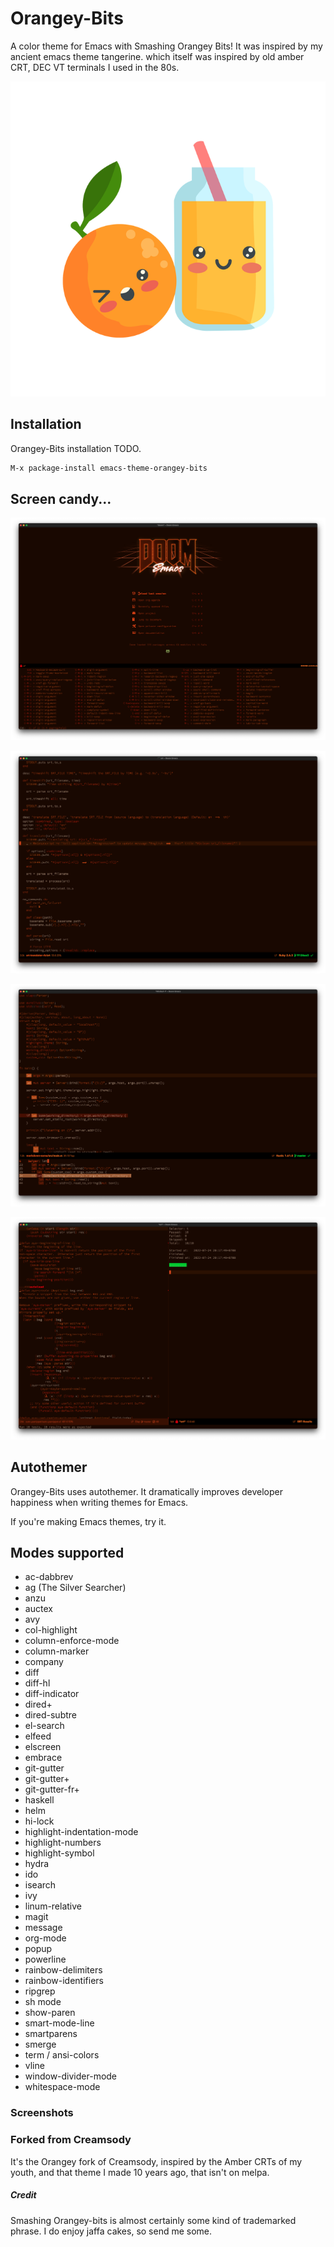 # Orangey-Bits

A color theme for Emacs with Smashing Orangey Bits! It was inspired by my ancient emacs theme tangerine.
which itself was inspired by old amber CRT, DEC VT terminals I used in the 80s.

![](https://raw.githubusercontent.com/emacsfodder/emacs-theme-orangey-bits/images/orangeybits.png)

## Installation

Orangey-Bits installation TODO.

```sh
M-x package-install emacs-theme-orangey-bits
```

## Screen candy...

![](https://raw.githubusercontent.com/emacsfodder/emacs-theme-orangey-bits/images/orangey-bits-screenshot00004.png)

![](https://raw.githubusercontent.com/emacsfodder/emacs-theme-orangey-bits/images/orangey-bits-screenshot00001.png)

![](https://raw.githubusercontent.com/emacsfodder/emacs-theme-orangey-bits/images/orangey-bits-screenshot00002.png)

![](https://raw.githubusercontent.com/emacsfodder/emacs-theme-orangey-bits/images/orangey-bits-screenshot00003.png)

## Autothemer

Orangey-Bits uses autothemer.  It dramatically improves developer happiness when writing themes for Emacs.

If you're making Emacs themes, try it.

## Modes supported

- ac-dabbrev
- ag (The Silver Searcher)
- anzu
- auctex
- avy
- col-highlight
- column-enforce-mode
- column-marker
- company
- diff
- diff-hl
- diff-indicator
- dired+
- dired-subtre
- el-search
- elfeed
- elscreen
- embrace
- git-gutter
- git-gutter+
- git-gutter-fr+
- haskell
- helm
- hi-lock
- highlight-indentation-mode
- highlight-numbers
- highlight-symbol
- hydra
- ido
- isearch
- ivy
- linum-relative
- magit
- message
- org-mode
- popup
- powerline
- rainbow-delimiters
- rainbow-identifiers
- ripgrep
- sh mode
- show-paren
- smart-mode-line
- smartparens
- smerge
- term / ansi-colors
- vline
- window-divider-mode
- whitespace-mode

### Screenshots

### Forked from Creamsody

It's the Orangey fork of Creamsody, inspired by the Amber CRTs of my youth, and that theme I made 10 years ago, that isn't on melpa.

##### Credit

Smashing Orangey-bits is almost certainly some kind of trademarked phrase.  I do enjoy jaffa cakes, so send me some.
